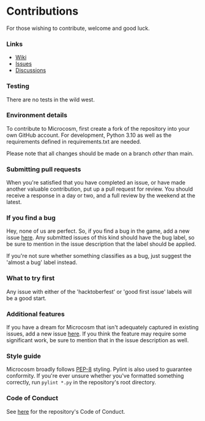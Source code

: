# Contributions

For those wishing to contribute, welcome and good luck.

### Links

- [Wiki](https://github.com/ChrisNeedham24/microcosm/wiki)
- [Issues](https://github.com/ChrisNeedham24/microcosm/issues)
- [Discussions](https://github.com/ChrisNeedham24/microcosm/discussions)

### Testing

There are no tests in the wild west.

### Environment details

To contribute to Microcosm, first create a fork of the repository into your own GitHub account.
For development, Python 3.10 as well as the requirements defined in requirements.txt are needed.

Please note that all changes should be made on a branch *other* than main.

### Submitting pull requests

When you're satisfied that you have completed an issue, or have made another valuable contribution, put up a pull request for review.
You should receive a response in a day or two, and a full review by the weekend at the latest.

### If you find a bug

Hey, none of us are perfect. So, if you find a bug in the game, add a new issue [here](https://github.com/ChrisNeedham24/microcosm/issues/new).
Any submitted issues of this kind should have the bug label, so be sure to mention in the issue description that the label should be applied.

If you're not sure whether something classifies as a bug, just suggest the 'almost a bug' label instead.

### What to try first

Any issue with either of the 'hacktoberfest' or 'good first issue' labels will be a good start.

### Additional features

If you have a dream for Microcosm that isn't adequately captured in existing issues, add a new issue [here](https://github.com/ChrisNeedham24/microcosm/issues/new).
If you think the feature may require some significant work, be sure to mention that in the issue description as well.

### Style guide

Microcosm broadly follows [PEP-8](https://peps.python.org/pep-0008/) styling.
Pylint is also used to guarantee conformity.
If you're ever unsure whether you've formatted something correctly, run `pylint *.py` in the repository's root directory.

### Code of Conduct

See [here](/CODE-OF-CONDUCT.md) for the repository's Code of Conduct.
